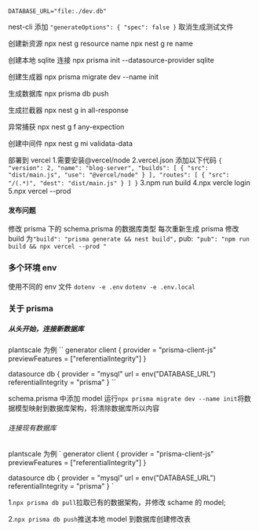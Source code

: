 <!--
 * @Author: L5250
 * @Description:
 * @Date: 2022-07-01 15:12:40
 * @LastEditors: L5250
 * @LastEditTime: 2022-08-03 15:37:42
-->

`DATABASE_URL="file:./dev.db"`

nest-cli 添加
`"generateOptions": { "spec": false }`
取消生成测试文件

创建新资源
npx nest g resource name
npx nest g re name

创建本地 sqlite 连接
npx prisma init --datasource-provider sqlite

创建生成器
npx prisma migrate dev --name init

生成数据库
npx prisma db push

生成拦截器
npx nest g in all-response

异常捕获
npx nest g f any-expection

创建中间件
npx nest g mi validata-data

部署到 vercel 1.需要安装@vercel/node
2.vercel.json 添加以下代码
`{ "version": 2, "name": "blog-server", "builds": [ { "src": "dist/main.js", "use": "@vercel/node" } ], "routes": [ { "src": "/(.*)", "dest": "dist/main.js" } ] }`
3.npm run build
4.npx vercle login
5.npx vercel --prod

#### 发布问题

修改 prisma 下的 schema.prisma 的数据库类型
每次重新生成 prisma
修改 build 为`"build": "prisma generate && nest build",`
pub:` "pub": "npm run build && npx vercel --prod "`

### 多个环境 env

使用不同的 env 文件
`dotenv -e .env`
`dotenv -e .env.local`

### 关于 prisma

##### 从头开始，连接新数据库

plantscale 为例
``
generator client {
provider = "prisma-client-js"
previewFeatures = ["referentialIntegrity"]
}

datasource db {
provider = "mysql"
url = env("DATABASE_URL")
referentialIntegrity = "prisma"
}
``

schema.prisma 中添加 model 运行`npx prisma migrate dev --name init`将数据模型映射到数据库架构，将清除数据库所以内容

###### 连接现有数据库

plantscale 为例
`
generator client {
provider = "prisma-client-js"
previewFeatures = ["referentialIntegrity"]
}

datasource db {
provider = "mysql"
url = env("DATABASE_URL")
referentialIntegrity = "prisma"
}
`

1.`npx prisma db pull`拉取已有的数据架构，并修改 schame 的 model;

2.`npx prisma db push`推送本地 model 到数据库创建修改表
